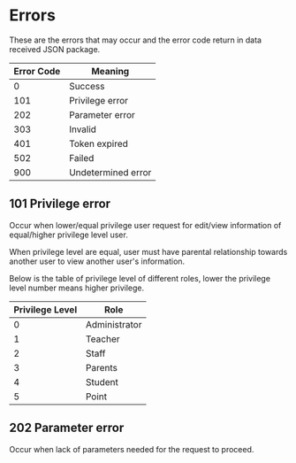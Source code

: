 # Errors

These are the errors that may occur and the error code return in data received JSON package.

Error Code | Meaning
---------- | -------
0 | Success
101 | Privilege error
202 | Parameter error
303 | Invalid
401 | Token expired
502 | Failed
900 | Undetermined error

## 101 Privilege error

Occur when lower/equal privilege user request for edit/view information of equal/higher privilege level user.

When privilege level are equal, user must have parental relationship towards another user to view another user's information.

Below is the table of privilege level of different roles, lower the privilege level number means higher privilege.

Privilege Level | Role
---------- | -------
0 | Administrator
1 | Teacher
2 | Staff
3 | Parents
4 | Student
5 | Point

## 202 Parameter error

Occur when lack of parameters needed for the request to proceed.
